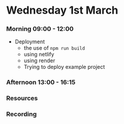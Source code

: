 # Wednesday 1st March

### Morning 09:00 - 12:00
 - Deployment 
   - the use of `npm run build`
   - using netlify 
   - using render
   - Trying to deploy example project
   
### Afternoon 13:00 - 16:15
   


### Resources



### Recording
